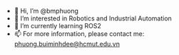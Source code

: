 - 👋 Hi, I’m @bmphuong
- 👀 I’m interested in Robotics and Industrial Automation
- 🌱 I’m currently learning ROS2
- 📫 For more information, please contact me: phuong.buiminhdee@hcmut.edu.vn

<!---
bmphuong/bmphuong is a ✨ special ✨ repository because its `README.md` (this file) appears on your GitHub profile.
You can click the Preview link to take a look at your changes.
--->
